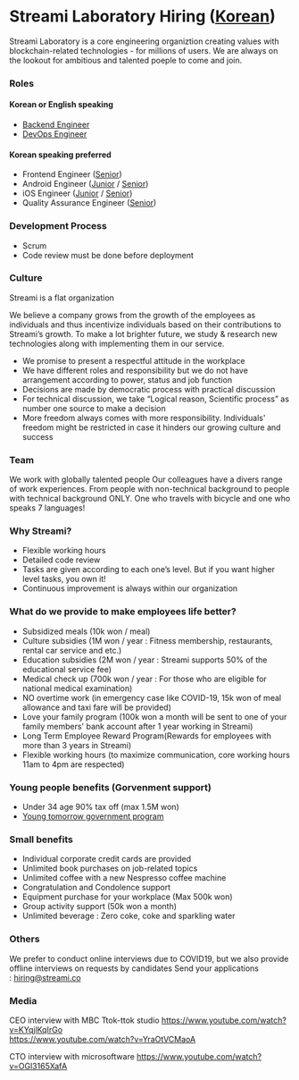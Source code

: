 # Streami Laboratory Hiring ([Korean](README.md))
Streami Laboratory is a core engineering organiztion creating values with blockchain-related technologies - for millions of users.
We are always on the lookout for ambitious and talented poeple to come and join.


### Roles
#### Korean or English speaking
- [Backend Engineer](Backend_Engineer_eng.md)
- [DevOps Engineer](DevOps_Engineer_eng.md)

#### Korean speaking preferred 
- Frontend Engineer ([Senior](Frontend_Engineer_Senior.md))     
- Android Engineer ([Junior](iOS_Engineer.md) / [Senior](Android_Engineer_Senior.md))  
- iOS Engineer ([Junior](iOS_Engineer.md) / [Senior](iOS_Engineer_Senior.md))  
- Quality Assurance Engineer ([Senior](Quality_Assurance_Engineer.md))


### Development Process
- Scrum
- Code review must be done before deployment

### Culture
Streami is a flat organization

We believe a company grows from the growth of the employees as individuals and thus incentivize individuals based on their contributions to Streami’s growth. 
To make a lot brighter future, we study & research new technologies along with implementing them in our service.

- We promise to present a respectful attitude in the workplace
- We have different roles and responsibility but we do not have arrangement according to power, status and job function 
- Decisions are made by democratic process with practical discussion
- For technical discussion, we take “Logical reason, Scientific process” as number one source to make a decision
- More freedom always comes with more responsibility. Individuals' freedom might be restricted in case it hinders our growing culture and success

### Team
We work with globally talented people
Our colleagues have a divers range of work experiences. 
From people with non-technical background to people with technical background ONLY. One who travels with bicycle and one who speaks 7 languages!
 
### Why Streami?
- Flexible working hours
- Detailed code review
- Tasks are given according to each one’s level. But if you want higher level tasks, you own it!
- Continuous improvement is always within our organization
  
### What do we provide to make employees life better?
- Subsidized meals (10k won / meal)
- Culture subsidies (1M won /  year : Fitness membership, restaurants, rental car service and etc.) 
- Education subsidies (2M won / year : Streami supports 50% of the educational service fee)
- Medical check up (700k won / year : For those who are eligible for national medical examination)
- NO overtime work (in emergency case like COVID-19, 15k won of meal allowance and taxi fare will be provided)
- Love your family program (100k won a month will be sent to one of your family members' bank account after 1 year working in Streami)
- Long Term Employee Reward Program(Rewards for employees with more than 3 years in Streami)
- Flexible working hours (to maximize communication, core working hours 11am to 4pm are respected)



### Young people benefits (Gorvenment support)
- Under 34 age 90% tax off (max 1.5M won)
- [Young tomorrow government program](https://www.work.go.kr/youngtomorrow)

### Small benefits 
- Individual corporate credit cards are provided
- Unlimited book purchases on job-related topics
- Unlimited coffee with a new Nespresso coffee machine
- Congratulation and Condolence support 
- Equipment purchase for your workplace (Max 500k won)
- Group activity support (50k won a month)
- Unlimited beverage : Zero coke, coke and sparkling water

### Others

We prefer to conduct online interviews due to COVID19, but we also provide offline interviews on requests by candidates
Send your applications : hiring@streami.co

### Media
CEO interview with MBC Ttok-ttok studio 
https://www.youtube.com/watch?v=KYqjlKqIrGo     
https://www.youtube.com/watch?v=YraOtVCMaoA     
     
CTO interview with microsoftware 
https://www.youtube.com/watch?v=OGl3165XafA     


